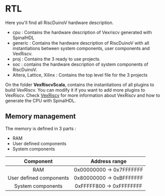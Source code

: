 # RTL

Here you'll find all RiscDuinoV hardware description.

- cpu : Contains the hardware description of Vexriscv generated with SpinalHDL
- generic : Contains the hardware description of RiscDuinoV with all instantiations between system components, user components and VexRiscv.
- proj : Contains the 3 ready to use projects.
- soc : contains the hardware description of system components of RiscDuinoV.
- Altera, Lattice, Xilinx : Contains the top level file for the 3 projects

On the folder **VexRiscvScala**, contains the instantiations of all plugins to build VexRiscv. You can modify it if you want to add more plugins to VexRiscv. Check [VexRiscv](https://github.com/SpinalHDL/VexRiscv) for more information about VexRiscv and how to generate the CPU with SpinalHDL.

## Memory management

The memory is defined in 3 parts :

- RAM
- User defined components
- System components

|Component  | Address range |
|:----------: | :-------------: |
|RAM        | 0x00000000 &rarr; 0x7FFFFFFF
|User defined components | 0x80000000 &rarr; 0xBFFFFFFF |
| System components | 0xFFFFF800 &rarr; 0xFFFFFFFF |
